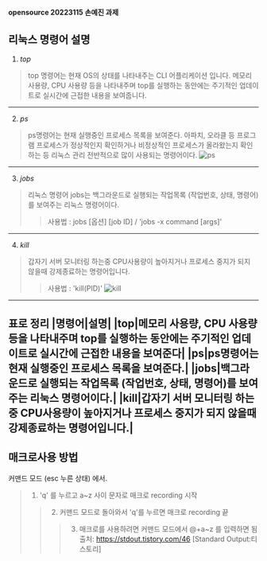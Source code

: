 #### opensource 20223115 손예진 과제 
## 리눅스 명령어 설명
1) *top*
>top 명령어는 현재 OS의 상태를 나타내주는 CLI 어플리케이션 입니다. 
>메모리 사용량, CPU 사용량 등을 나타내주며 top를 실행하는 동안에는 주기적인 업데이트로 실시간에 근접한 내용을 보여줍니다.
---
2) *ps*
> ps명령어는 현재 실행중인 프로세스 목록을 보여준다. 
> 아파치, 오라클 등 프로그램 프로세스가 정상적인지 확인하거나 비정상적인 프로세스가 올라왔는지 확인 하는 등 리눅스 관리 전반적으로 많이 사용되는 명령어이다.
> ![ps](https://user-images.githubusercontent.com/106884020/172021957-d0b3da6f-e080-418c-ab4f-0d2a15b031a8.jpg)
---
3) *jobs*
>리눅스 명령어 jobs는 백그라운드로 실행되는 작업목록 (작업번호, 상태, 명령어)를 보여주는 리눅스 명령어이다.
>> 사용법 : jobs [옵션] [job ID] / 'jobs -x command [args]'
 
---
4) *kill*
>갑자기 서버 모니터링 하는중 CPU사용량이 높아지거나 프로세스 중지가 되지 않을때 강제종료하는 명령어입니다.
>> 사용법 : 'kill(PID)'
>>![kill](https://user-images.githubusercontent.com/106884020/172021861-b17ae5f6-daa8-4f56-8e3c-b1129e5b9de2.jpg)
---
**표로 정리**
|명령어|설명|
|top|메모리 사용량, CPU 사용량 등을 나타내주며 top를 실행하는 동안에는 주기적인 업데이트로 실시간에 근접한 내용을 보여준다|
|ps|ps명령어는 현재 실행중인 프로세스 목록을 보여준다.|
|jobs|백그라운드로 실행되는 작업목록 (작업번호, 상태, 명령어)를 보여주는 리눅스 명령어이다.|
|kill|갑자기 서버 모니터링 하는중 CPU사용량이 높아지거나 프로세스 중지가 되지 않을때 강제종료하는 명령어입니다.|
---
## 매크로사용 방법
커맨드 모드 (esc 누른 상태) 에서.
> 1) 'q' 를 누르고 a~z 사이 문자로 매크로 recording 시작
>> 2) 커맨드 모드로 돌아와서 'q'를 누르면 매크로 recording 끝
>>> 3) 매크로를 사용하려면 커맨드 모드에서 @+a~z 를 입력하면 됨
출처: https://stdout.tistory.com/46 [Standard Output:티스토리]

